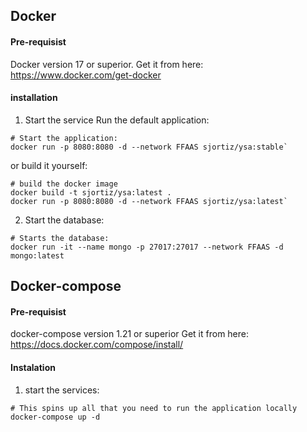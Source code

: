## Docker

#### Pre-requisist

Docker version 17 or superior.
Get it from here: https://www.docker.com/get-docker

#### installation

1. Start the service
Run the default application:

```
# Start the application:
docker run -p 8080:8080 -d --network FFAAS sjortiz/ysa:stable`
```
or build it yourself:
```
# build the docker image
docker build -t sjortiz/ysa:latest .
docker run -p 8080:8080 -d --network FFAAS sjortiz/ysa:latest`
```

2. Start the database:
```
# Starts the database:
docker run -it --name mongo -p 27017:27017 --network FFAAS -d  mongo:latest
```

## Docker-compose

#### Pre-requisist

docker-compose version 1.21 or superior
Get it from here: https://docs.docker.com/compose/install/

#### Instalation

1. start the services:

```
# This spins up all that you need to run the application locally
docker-compose up -d
```

